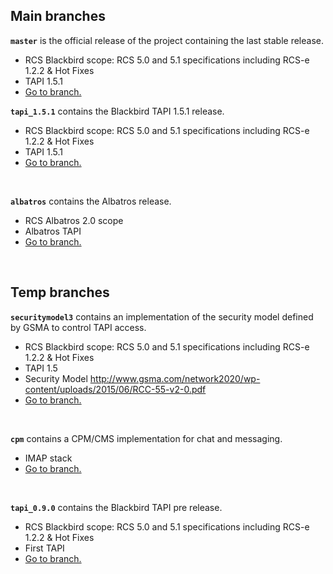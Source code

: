 ## Main branches ##

**`master`** is the official release of the project containing the last stable release.
  * RCS Blackbird scope: RCS 5.0 and 5.1 specifications including RCS-e 1.2.2 & Hot Fixes
  * TAPI 1.5.1
  * [Go to branch.](https://github.com/android-rcs/rcsjta/tree/master)
<br></li></ul>

**`tapi_1.5.1`** contains the Blackbird TAPI 1.5.1 release.
  * RCS Blackbird scope: RCS 5.0 and 5.1 specifications including RCS-e 1.2.2 & Hot Fixes
  * TAPI 1.5.1
  * [Go to branch.](https://github.com/android-rcs/rcsjta/tree/tapi_1.5.1)
<br>

**`albatros`** contains the Albatros release.
  * RCS Albatros 2.0 scope
  * Albatros TAPI
  * [Go to branch.](https://github.com/android-rcs/rcsjta/tree/albatros)
<br>

## Temp branches ##

**`securitymodel3`** contains an implementation of the security model defined by GSMA to control TAPI access.
  * RCS Blackbird scope: RCS 5.0 and 5.1 specifications including RCS-e 1.2.2 & Hot Fixes
  * TAPI 1.5
  * Security Model http://www.gsma.com/network2020/wp-content/uploads/2015/06/RCC-55-v2-0.pdf
  * [Go to branch.](https://github.com/android-rcs/rcsjta/tree/securitymodel3)
<br>

**`cpm`** contains a CPM/CMS implementation for chat and messaging.
  * IMAP stack
  * [Go to branch.](https://github.com/android-rcs/rcsjta/tree/cpm)
<br>

**`tapi_0.9.0`** contains the Blackbird TAPI pre release.
  * RCS Blackbird scope: RCS 5.0 and 5.1 specifications including RCS-e 1.2.2 & Hot Fixes
  * First TAPI
  * [Go to branch.](https://github.com/android-rcs/rcsjta/tree/tapi_0.9.0)
<br>
